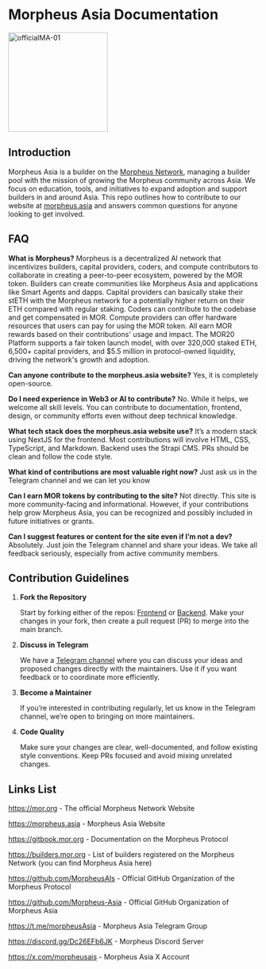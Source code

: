 # Morpheus Asia Documentation

<img width="200" height="200" alt="officialMA-01" src="https://github.com/user-attachments/assets/eded00fb-f177-488f-8f6c-80ee89ca0a01" />

## Introduction

Morpheus Asia is a builder on the [Morpheus Network](https://mor.org), managing a builder pool with the mission of growing the Morpheus community across Asia. We focus on education, tools, and initiatives to expand adoption and support builders in and around Asia. This repo outlines how to contribute to our website at [morpheus.asia](https://morpheus.asia) and answers common questions for anyone looking to get involved.
## FAQ
**What is Morpheus?**
Morpheus is a decentralized AI network that incentivizes builders, capital providers, coders, and compute contributors to collaborate in creating a peer-to-peer ecosystem, powered by the MOR token. Builders can create communities like Morpheus Asia and applications like Smart Agents and dapps. Capital providers can basically stake their stETH with the Morpheus network for a potentially higher return on their ETH compared with regular staking. Coders can contribute to the codebase and get compensated in MOR. Compute providers can offer hardware resources that users can pay for using the MOR token. All earn MOR rewards based on their contributions' usage and impact. The MOR20 Platform supports a fair token launch model, with over 320,000 staked ETH, 6,500+ capital providers, and $5.5 million in protocol-owned liquidity, driving the network's growth and adoption.

**Can anyone contribute to the morpheus.asia website?**
Yes, it is completely open-source.

**Do I need experience in Web3 or AI to contribute?**
No. While it helps, we welcome all skill levels. You can contribute to documentation, frontend, design, or community efforts even without deep technical knowledge.

**What tech stack does the morpheus.asia website use?**
It’s a modern stack using NextJS for the frontend. Most contributions will involve HTML, CSS, TypeScript, and Markdown. Backend uses the Strapi CMS. PRs should be clean and follow the code style.

**What kind of contributions are most valuable right now?**
Just ask us in the Telegram channel and we can let you know

**Can I earn MOR tokens by contributing to the site?**
Not directly. This site is more community-facing and informational. However, if your contributions help grow Morpheus Asia, you can be recognized and possibly included in future initiatives or grants.

**Can I suggest features or content for the site even if I’m not a dev?**
Absolutely. Just join the Telegram channel and share your ideas. We take all feedback seriously, especially from active community members.

## Contribution Guidelines
1. **Fork the Repository**
    
    Start by forking either of the repos: [Frontend](https://github.com/Morpheus-Asia/mor-asia-frontend) or [Backend](https://github.com/Morpheus-Asia/mor-asia-backend). Make your changes in your fork, then create a pull request (PR) to merge into the main branch.
    
2. **Discuss in Telegram**
    
    We have a [Telegram channel](https://t.me/morpheusAsia) where you can discuss your ideas and proposed changes directly with the maintainers. Use it if you want feedback or to coordinate more efficiently.
    
3. **Become a Maintainer**
    
    If you’re interested in contributing regularly, let us know in the Telegram channel, we’re open to bringing on more maintainers.
    
4. **Code Quality**
    
    Make sure your changes are clear, well-documented, and follow existing style conventions. Keep PRs focused and avoid mixing unrelated changes.

## Links List
https://mor.org - The official Morpheus Network Website

https://morpheus.asia - Morpheus Asia Website

https://gitbook.mor.org - Documentation on the Morpheus Protocol

https://builders.mor.org - List of builders registered on the Morpheus Network (you can find Morpheus Asia here)

https://github.com/MorpheusAIs - Official GitHub Organization of the Morpheus Protocol

https://github.com/Morpheus-Asia - Official GitHub Organization of Morpheus Asia

https://t.me/morpheusAsia - Morpheus Asia Telegram Group

https://discord.gg/Dc26EFb6JK - Morpheus Discord Server

https://x.com/morpheusais - Morpheus Asia X Account

